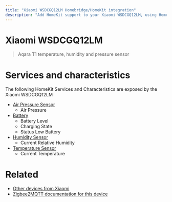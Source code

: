 ```yaml
---
title: "Xiaomi WSDCGQ12LM Homebridge/HomeKit integration"
description: "Add HomeKit support to your Xiaomi WSDCGQ12LM, using Homebridge, Zigbee2MQTT and homebridge-z2m."
---
```

<!---
This file has been GENERATED using src/docgen/docgen.ts
DO NOT EDIT THIS FILE MANUALLY!
-->
# Xiaomi WSDCGQ12LM
> Aqara T1 temperature, humidity and pressure sensor


# Services and characteristics
The following HomeKit Services and Characteristics are exposed by
the Xiaomi WSDCGQ12LM

* [Air Pressure Sensor](../../sensors.md)
  * Air Pressure
* [Battery](../../battery.md)
  * Battery Level
  * Charging State
  * Status Low Battery
* [Humidity Sensor](../../sensors.md)
  * Current Relative Humidity
* [Temperature Sensor](../../sensors.md)
  * Current Temperature


# Related
* [Other devices from Xiaomi](../index.md#xiaomi)
* [Zigbee2MQTT documentation for this device](https://www.zigbee2mqtt.io/devices/WSDCGQ12LM.html)
